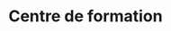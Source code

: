 ---
title: Centre de formation
longTitle: 'Centre de formation'
tags:
- gccommon
french:
- "[[Training centres]]"
---